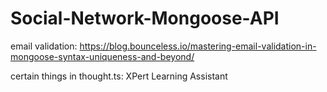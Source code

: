 # Social-Network-Mongoose-API


email validation: https://blog.bounceless.io/mastering-email-validation-in-mongoose-syntax-uniqueness-and-beyond/

certain things in thought.ts: XPert Learning Assistant